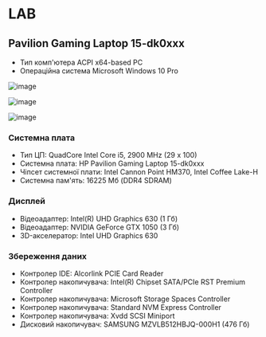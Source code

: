 # LAB

## Pavilion Gaming Laptop 15-dk0xxx

- Тип комп'ютера 	ACPI x64-based PC
- Операцiйна система	Microsoft Windows 10 Pro

![image](https://yellow.ua/media/catalog/product/cache/9/image/600x600/9df78eab33525d08d6e5fb8d27136e95/h/p/hp-pavilion-15-gaming-15-ec0000ur-16d71ea_2.jpg)

![image](https://yellow.ua/media/catalog/product/cache/9/image/508x508/9df78eab33525d08d6e5fb8d27136e95/c/0/c06308796_1.450x450.450x450.900x900.png)

![image](https://yellow.ua/media/catalog/product/cache/9/image/600x600/9df78eab33525d08d6e5fb8d27136e95/h/p/hp-pavilion-16-232b7ea_5.jpg)

### Системна плата	
- Тип ЦП:	QuadCore Intel Core i5, 2900 MHz (29 x 100)
- Системна плата:	HP Pavilion Gaming Laptop 15-dk0xxx
- Чiпсет системної плати:	Intel Cannon Point HM370, Intel Coffee Lake-H
- Системна пам'ять:	16225 Мб  (DDR4 SDRAM)

### Дисплей	
- Вiдеоадаптер:	Intel(R) UHD Graphics 630  (1 Гб)
- Вiдеоадаптер:	NVIDIA GeForce GTX 1050  (3 Гб)
- 3D-акселератор:	Intel UHD Graphics 630

### Збереження даних	
- Контролер IDE: 	Alcorlink PCIE Card Reader
- Контролер накопичувача:	Intel(R) Chipset SATA/PCIe RST Premium Controller
- Контролер накопичувача:	Microsoft Storage Spaces Controller
- Контролер накопичувача:	Standard NVM Express Controller
- Контролер накопичувача:	Xvdd SCSI Miniport
- Дисковий накопичувач:	SAMSUNG MZVLB512HBJQ-000H1  (476 Гб)
